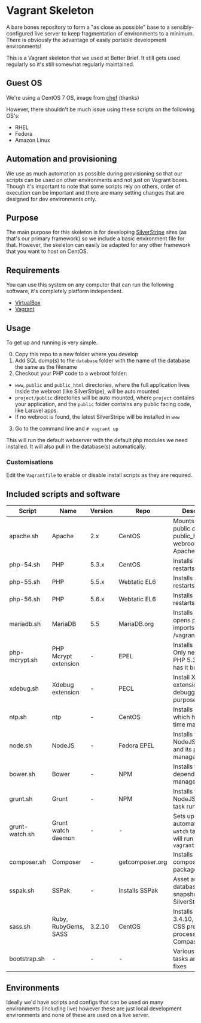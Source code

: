 Vagrant Skeleton
======================

A bare bones repository to form a "as close as possible" base to a sensibly-configured live server to keep fragmentation of environments to a minimum. There is obviously the advantage of easily portable development environments!

This is a Vagrant skeleton that we used at Better Brief. It still gets used regularly so it's still somewhat regularly maintained.

## Guest OS

We're using a CentOS 7 OS, image from [chef](https://vagrantcloud.com/chef/boxes/centos-7.0) (thanks)

However, there shouldn't be much issue using these scripts on the following OS's:
- RHEL
- Fedora
- Amazon Linux

## Automation and provisioning

We use as much automation as possible during provisioning so that our scripts can be used on other environments and not just on Vagrant boxes. Though it's important to note that some scripts rely on others, order of execution can be important and there are many setting changes that are designed for dev environments only.

## Purpose

The main purpose for this skeleton is for developing [SilverStripe](http://silverstripe.org) sites (as that's our primary framework) so we include a basic environment file for that. However, the skeleton can easily be adapted for any other framework that you want to host on CentOS.

## Requirements

You can use this system on any computer that can run the following software, it's completely platform independent.

- [VirtualBox](http://www.virtualbox.org/wiki/Downloads)
- [Vagrant](http://www.vagrantup.com/downloads)

## Usage

To get up and running is very simple.

0. Copy this repo to a new folder where you develop
1. Add SQL dump(s) to the `database` folder with the name of the database the same as the filename
2. Checkout your PHP code to a webroot folder:
  * `www`, `public` and `public_html` directories, where the full application lives inside the webroot (like SilverStripe), will be auto mounted
  * `project/public` directories will be auto mounted, where `project` contains your application, and the `public` folder contains any public facing code, like Laravel apps.
  * If no webroot is found, the latest SilverStripe will be installed in `www`
3. Go to the command line and `# vagrant up`

This will run the default webserver with the default php modules we need installed. It will also pull in the database(s) automatically.

### Customisations

Edit the `Vagrantfile` to enable or disable install scripts as they are required.

## Included scripts and software

|Script               |Name|Version|Repo|Description|
|---------------------|--------|-------|----|-----------|
|apache.sh            |Apache             |2.x|CentOS|Mounts the www, public _or_ public_html dir to webroot, installs Apache
|php-54.sh            |PHP                |5.3.x|CentOS|Installs PHP 5.4, restarts Apache
|php-55.sh            |PHP                |5.5.x|Webtatic EL6|Installs PHP 5.5, restarts Apache
|php-56.sh            |PHP                |5.6.x|Webtatic EL6|Installs PHP 5.6, restarts Apache
|mariadb.sh           |MariaDB            |5.5|MariaDB.org|Installs MariaDB, opens port 3306, imports dumps in /vagrant/database
|php-mcrypt.sh        |PHP Mcrypt extension|-|EPEL|Installs Mcrypt. Only needed for PHP 5.3.x as 5.5 has it built-in.
|xdebug.sh 		      |Xdebug extension   |-|PECL|Install Xdebug extension for debugging purposes.
|ntp.sh               |ntp|-|CentOS|Installs NTP which handles time management
|node.sh              |NodeJS|-|Fedora EPEL|Installs the NodeJS language and its package manager, NPM
|bower.sh             |Bower|-|NPM|Installs the Bower dependency manager
|grunt.sh             |Grunt|-|NPM|Installs the NodeJS based task runner, grunt.
|grunt-watch.sh       |Grunt watch daemon|-|-|Sets up an automatic `grunt watch` task that will run on `vagrant up`
|composer.sh          |Composer|-|getcomposer.org|Installs PHP's composer package manager
|sspak.sh         	  |SSPak|-|Installs SSPak|Asset and database snapshot tool for SilverStripe ([link](//github.com/silverstripe/sspak))
|sass.sh              |Ruby, RubyGems, SASS|3.2.10|CentOS|Installs SASS 3.4.10, a handy CSS pre processor, and Compass 1.0.3
|bootstrap.sh         |-|-|-|Various bootstrap tasks and snag fixes

## Environments

Ideally we'd have scripts and configs that can be used on many environments (including live) however these are just local development environments and none of these are used on a live server.
